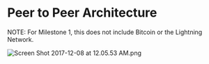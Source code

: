 # Peer to Peer Architecture
NOTE: For Milestone 1, this does not include Bitcoin or the Lightning Network.

![Screen Shot 2017-12-08 at 12.05.53 AM.png](https://steemitimages.com/DQmZi6to91rg5MsEywNVh7vpUB9nzHG9Mn4BJg5H6LMHwUv/Screen%20Shot%202017-12-08%20at%2012.05.53%20AM.png)
